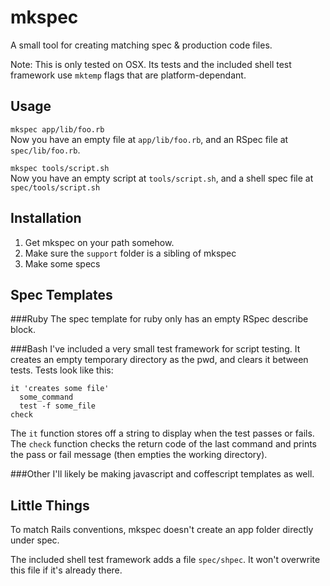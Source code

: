 mkspec
======

A small tool for creating matching spec & production code files.

Note: This is only tested on OSX.
Its tests and the included shell test framework use `mktemp` flags that are platform-dependant.


Usage
-----

`mkspec app/lib/foo.rb`  
Now you have an empty file at `app/lib/foo.rb`,
and an RSpec file at `spec/lib/foo.rb`.

`mkspec tools/script.sh`  
Now you have an empty script at `tools/script.sh`,
and a shell spec file at `spec/tools/script.sh`


Installation
------------

1. Get mkspec on your path somehow.
2. Make sure the `support` folder is a sibling of mkspec
3. Make some specs


Spec Templates
--------------

###Ruby
The spec template for ruby only has an empty RSpec describe block.

###Bash
I've included a very small test framework for script testing.
It creates an empty temporary directory as the pwd, and clears it between tests.
Tests look like this:

    it 'creates some file'
      some_command
      test -f some_file
    check

The `it` function stores off a string to display when the test passes or fails.
The `check` function checks the return code of the last command and prints
the pass or fail message (then empties the working directory).

###Other
I'll likely be making javascript and coffescript templates as well.


Little Things
-------------

To match Rails conventions, mkspec doesn't create an app folder directly under spec.

The included shell test framework adds a file `spec/shpec`.
It won't overwrite this file if it's already there.

